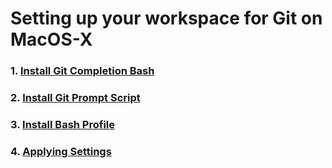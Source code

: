 # Setting up your workspace for Git on MacOS-X

### 1. [Install Git Completion Bash](InstallingGitCompletionBash.md)
### 2. [Install Git Prompt Script](InstallingGitPromptScript.md)
### 3. [Install Bash Profile](InstallingBashProfile.md)
### 4. [Applying Settings](ApplySettingsForGit.md)